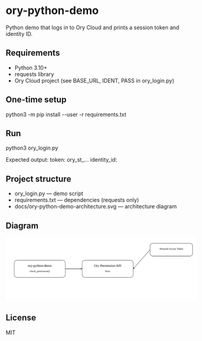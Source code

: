 # ory-python-demo

Python demo that logs in to Ory Cloud and prints a session token and identity ID.

## Requirements
- Python 3.10+
- requests library
- Ory Cloud project (see BASE_URL, IDENT, PASS in ory_login.py)

## One-time setup
python3 -m pip install --user -r requirements.txt

## Run
python3 ory_login.py

Expected output:
token: ory_st_…
identity_id: <uuid>

## Project structure
- ory_login.py — demo script
- requirements.txt — dependencies (requests only)
- docs/ory-python-demo-architecture.svg — architecture diagram

## Diagram
![Ory Python Demo Architecture](docs/ory-python-demo-architecture.svg)

## License
MIT
